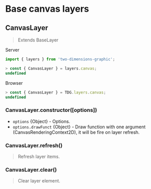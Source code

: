 # Base canvas layers



## CanvasLayer

> Extends BaseLayer

Server
```javascript
import { layers } from 'two-dimensions-graphic';

> const { CanvasLayer } = layers.canvas;
undefined
```

Browser
```javascript
> const { CanvasLayer } = TDG.layers.canvas;
undefined
```


### CanvasLayer.constructor([options])
- `options` {Object} - Options.
- `options.drawFunct` {Object} - Draw function with one argument (CanvasRenderingContext2D), it will be fire on layer refresh.


### CanvasLayer.refresh()
> Refresh layer items.


### CanvasLayer.clear()
> Clear layer element.
